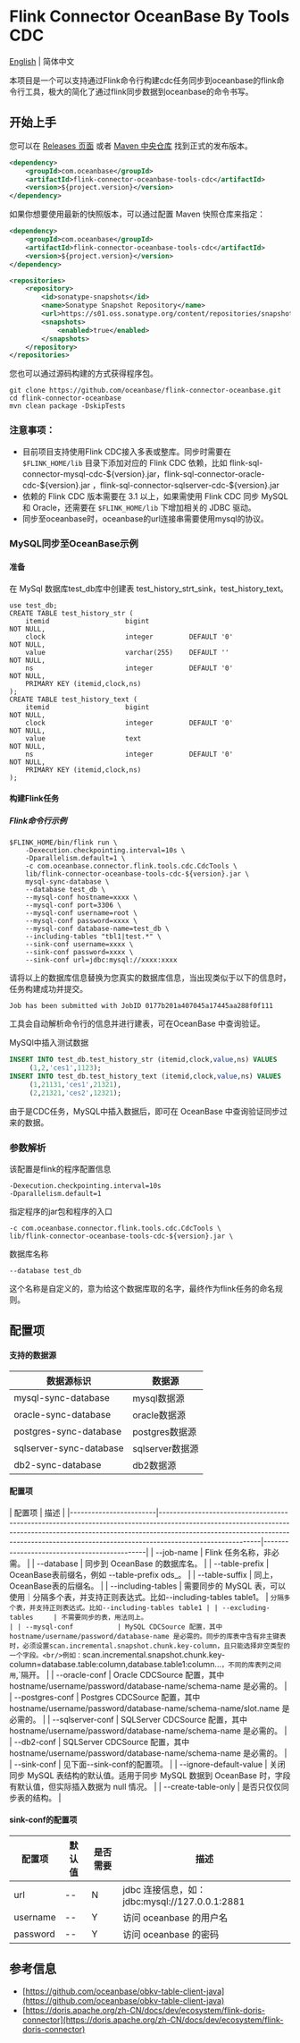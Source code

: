 # Flink Connector OceanBase By Tools CDC

[English](flink-connector-oceanbase-tools-cdc.md) | 简体中文

本项目是一个可以支持通过Flink命令行构建cdc任务同步到oceanbase的flink命令行工具，极大的简化了通过flink同步数据到oceanbase的命令书写。

## 开始上手

您可以在 [Releases 页面](https://github.com/oceanbase/flink-connector-oceanbase/releases) 或者 [Maven 中央仓库](https://central.sonatype.com/artifact/com.oceanbase/flink-connector-oceanbas-directload) 找到正式的发布版本。

```xml
<dependency>
    <groupId>com.oceanbase</groupId>
    <artifactId>flink-connector-oceanbase-tools-cdc</artifactId>
    <version>${project.version}</version>
</dependency>
```

如果你想要使用最新的快照版本，可以通过配置 Maven 快照仓库来指定：

```xml
<dependency>
    <groupId>com.oceanbase</groupId>
    <artifactId>flink-connector-oceanbase-tools-cdc</artifactId>
    <version>${project.version}</version>
</dependency>

<repositories>
    <repository>
        <id>sonatype-snapshots</id>
        <name>Sonatype Snapshot Repository</name>
        <url>https://s01.oss.sonatype.org/content/repositories/snapshots/</url>
        <snapshots>
            <enabled>true</enabled>
        </snapshots>
    </repository>
</repositories>
```

您也可以通过源码构建的方式获得程序包。

```shell
git clone https://github.com/oceanbase/flink-connector-oceanbase.git
cd flink-connector-oceanbase
mvn clean package -DskipTests
```

### 注意事项：

* 目前项目支持使用Flink CDC接入多表或整库。同步时需要在 `$FLINK_HOME/lib` 目录下添加对应的 Flink CDC 依赖，比如 flink-sql-connector-mysql-cdc-\${version}.jar，flink-sql-connector-oracle-cdc-\${version}.jar ，flink-sql-connector-sqlserver-cdc-\${version}.jar
* 依赖的 Flink CDC 版本需要在 3.1 以上，如果需使用 Flink CDC 同步 MySQL 和 Oracle，还需要在 `$FLINK_HOME/lib` 下增加相关的 JDBC 驱动。
* 同步至oceanbase时，oceanbase的url连接串需要使用mysql的协议。

### MySQL同步至OceanBase示例

#### 准备

在 MySql 数据库test_db库中创建表 test_history_strt_sink，test_history_text。

```mysql
use test_db;
CREATE TABLE test_history_str (
	itemid                   bigint                                    NOT NULL,
	clock                    integer         DEFAULT '0'               NOT NULL,
	value                    varchar(255)    DEFAULT ''                NOT NULL,
	ns                       integer         DEFAULT '0'               NOT NULL,
	PRIMARY KEY (itemid,clock,ns)
);
CREATE TABLE test_history_text (
	itemid                   bigint                                    NOT NULL,
	clock                    integer         DEFAULT '0'               NOT NULL,
	value                    text                                      NOT NULL,
	ns                       integer         DEFAULT '0'               NOT NULL,
	PRIMARY KEY (itemid,clock,ns)
);
```

#### 构建Flink任务

##### Flink命令行示例

```shell
$FLINK_HOME/bin/flink run \
    -Dexecution.checkpointing.interval=10s \
    -Dparallelism.default=1 \
    -c com.oceanbase.connector.flink.tools.cdc.CdcTools \
    lib/flink-connector-oceanbase-tools-cdc-${version}.jar \
    mysql-sync-database \
    --database test_db \
    --mysql-conf hostname=xxxx \
    --mysql-conf port=3306 \
    --mysql-conf username=root \
    --mysql-conf password=xxxx \
    --mysql-conf database-name=test_db \
    --including-tables "tbl1|test.*" \
    --sink-conf username=xxxx \
    --sink-conf password=xxxx \
    --sink-conf url=jdbc:mysql://xxxx:xxxx
```

请将以上的数据库信息替换为您真实的数据库信息，当出现类似于以下的信息时，任务构建成功并提交。

```shell
Job has been submitted with JobID 0177b201a407045a17445aa288f0f111
```

工具会自动解析命令行的信息并进行建表，可在OceanBase 中查询验证。

MySQl中插入测试数据

```sql
INSERT INTO test_db.test_history_str (itemid,clock,value,ns) VALUES
	 (1,2,'ces1',1123);
INSERT INTO test_db.test_history_text (itemid,clock,value,ns) VALUES
	 (1,21131,'ces1',21321),
	 (2,21321,'ces2',12321);
```

由于是CDC任务，MySQL中插入数据后，即可在 OceanBase 中查询验证同步过来的数据。

### 参数解析

该配置是flink的程序配置信息

```shell
-Dexecution.checkpointing.interval=10s
-Dparallelism.default=1
```

指定程序的jar包和程序的入口

```shell
-c com.oceanbase.connector.flink.tools.cdc.CdcTools \
lib/flink-connector-oceanbase-tools-cdc-${version}.jar \
```

数据库名称

```shell
--database test_db
```

这个名称是自定义的，意为给这个数据库取的名字，最终作为flink任务的命名规则。

## 配置项

#### 支持的数据源

|          数据源标识          |     数据源      |
|-------------------------|--------------|
| mysql-sync-database     | mysql数据源     |
| oracle-sync-database    | oracle数据源    |
| postgres-sync-database  | postgres数据源  |
| sqlserver-sync-database | sqlserver数据源 |
| db2-sync-database       | db2数据源       |

#### 配置项

|          配置项           |                                                                                                                                  描述                                                                                                                                  |
|------------------------|----------------------------------------------------------------------------------------------------------------------------------------------------------------------------------------------------------------------------------------------------------------------|---------------------------------------------|
| --job-name             | Flink 任务名称，非必需。                                                                                                                                                                                                                                                      |
| --database             | 同步到 OceanBase 的数据库名。                                                                                                                                                                                                                                                 |
| --table-prefix         | OceanBase表前缀名，例如 --table-prefix ods_。                                                                                                                                                                                                                                |
| --table-suffix         | 同上，OceanBase表的后缀名。                                                                                                                                                                                                                                                   |
| --including-tables     | 需要同步的 MySQL 表，可以使用｜分隔多个表，并支持正则表达式。比如--including-tables table1。                                                                                                                                                                                                       | `分隔多个表，并支持正则表达式。比如--including-tables table1 |
| --excluding-tables     | 不需要同步的表，用法同上。                                                                                                                                                                                                                                                        |
| --mysql-conf           | MySQL CDCSource 配置，其中 hostname/username/password/database-name 是必需的。同步的库表中含有非主键表时，必须设置scan.incremental.snapshot.chunk.key-column，且只能选择非空类型的一个字段。<br/>例如：`scan.incremental.snapshot.chunk.key-column=database.table:column,database.table1:column...`，不同的库表列之间用`,`隔开。 |
| --oracle-conf          | Oracle CDCSource 配置，其中 hostname/username/password/database-name/schema-name 是必需的。                                                                                                                                                                                    |
| --postgres-conf        | Postgres CDCSource 配置，其中 hostname/username/password/database-name/schema-name/slot.name 是必需的。                                                                                                                                                                        |
| --sqlserver-conf       | SQLServer CDCSource 配置，其中 hostname/username/password/database-name/schema-name 是必需的。                                                                                                                                                                                 |
| --db2-conf             | SQLServer CDCSource 配置，其中 hostname/username/password/database-name/schema-name 是必需的。                                                                                                                                                                                 |
| --sink-conf            | 见下面--sink-conf的配置项。                                                                                                                                                                                                                                                  |
| --ignore-default-value | 关闭同步 MySQL 表结构的默认值。适用于同步 MySQL 数据到 OceanBase 时，字段有默认值，但实际插入数据为 null 情况。                                                                                                                                                                                              |
| --create-table-only    | 是否只仅仅同步表的结构。                                                                                                                                                                                                                                                         |

#### sink-conf的配置项

|   配置项    | 默认值 | 是否需要 |                   描述                    |
|----------|-----|------|-----------------------------------------|
| url      | --  | N    | jdbc 连接信息，如：jdbc:mysql://127.0.0.1:2881 |
| username | --  | Y    | 访问 oceanbase 的用户名                       |
| password | --  | Y    | 访问 oceanbase 的密码                        |

## 参考信息

- [https://github.com/oceanbase/obkv-table-client-java](https://github.com/oceanbase/obkv-table-client-java)
- [https://doris.apache.org/zh-CN/docs/dev/ecosystem/flink-doris-connector](https://doris.apache.org/zh-CN/docs/dev/ecosystem/flink-doris-connector)

